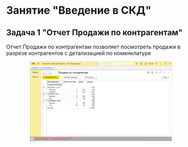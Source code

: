 # Занятие "Введение в СКД"

## Задача 1 "Отчет Продажи по контрагентам"
Отчет Продажи по контрагентам позволяет посмотреть продажи в разрезе контрагентов с детализацией по номенклатуре

<p align="center" width="100%">
  <img width="75%" src="img/example-6-6-1.png"> 
</p>



  
